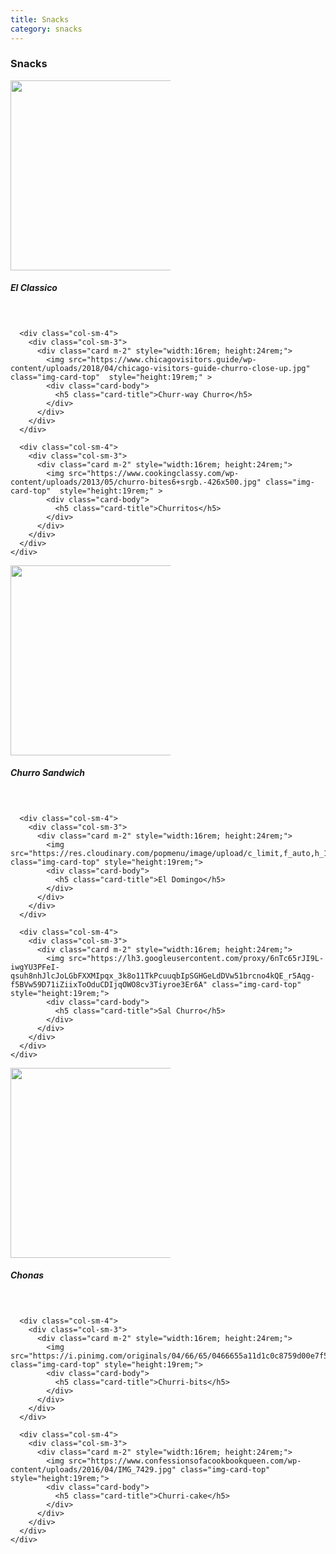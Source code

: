 ```yaml
---
title: Snacks
category: snacks
---
```

<h3 class="text-center">Snacks</h3><hl>
<div class="container-fluid content-row">
    <div class="row">
      <div class="col-sm-4">
        <div class="col-sm-3">
          <div class="card m-2" style="width:16rem; height:24rem;">
            <img src="https://roaminghunger.com/img/trucks/original/23659/5c8c0b71-1174-4361-92f8-5a1e46204482.jpg" class="img-card-top"  style="height:19rem;" >
            <div class="card-body">
              <h5 class="card-title">El Classico</h5>
            </div>
          </div>
        </div>
      </div>

      <div class="col-sm-4">
        <div class="col-sm-3">
          <div class="card m-2" style="width:16rem; height:24rem;">
            <img src="https://www.chicagovisitors.guide/wp-content/uploads/2018/04/chicago-visitors-guide-churro-close-up.jpg" class="img-card-top"  style="height:19rem;" >
            <div class="card-body">
              <h5 class="card-title">Churr-way Churro</h5>
            </div>
          </div>
        </div>
      </div>

      <div class="col-sm-4">
        <div class="col-sm-3">
          <div class="card m-2" style="width:16rem; height:24rem;">
            <img src="https://www.cookingclassy.com/wp-content/uploads/2013/05/churro-bites6+srgb.-426x500.jpg" class="img-card-top"  style="height:19rem;" >
            <div class="card-body">
              <h5 class="card-title">Churritos</h5>
            </div>
          </div>
        </div>
      </div>
    </div>
</div>


<div class="container-fluid content-row">
    <div class="row">
      <div class="col-sm-4">
        <div class="col-sm-3">
          <div class="card m-2" style="width:16rem; height:24rem;">
            <img src="https://www.planetajoy.com/upload/image/673x6731404243949_churroicecream.jpg" class="img-card-top" style="height:19rem;">
            <div class="card-body">
              <h5 class="card-title">Churro Sandwich</h5>
            </div>
          </div>
        </div>
      </div>

      <div class="col-sm-4">
        <div class="col-sm-3">
          <div class="card m-2" style="width:16rem; height:24rem;">
            <img src="https://res.cloudinary.com/popmenu/image/upload/c_limit,f_auto,h_1440,q_auto,w_1440/v5ui54daak4bnbfp4fob.jpg" class="img-card-top" style="height:19rem;">
            <div class="card-body">
              <h5 class="card-title">El Domingo</h5>
            </div>
          </div>
        </div>
      </div>

      <div class="col-sm-4">
        <div class="col-sm-3">
          <div class="card m-2" style="width:16rem; height:24rem;">
            <img src="https://lh3.googleusercontent.com/proxy/6nTc65rJI9L-iwgYU3PFeI-qsuh8nhJlcJoLGbFXXMIpqx_3k8o11TkPcuuqbIpSGHGeLdDVw51brcno4kQE_r5Aqg-f5BVw59D71iZiixToOduCDIjqOWO8cv3Tiyroe3Er6A" class="img-card-top" style="height:19rem;">
            <div class="card-body">
              <h5 class="card-title">Sal Churro</h5>
            </div>
          </div>
        </div>
      </div>
    </div>
</div>


<div class="container-fluid content-row">
    <div class="row">
      <div class="col-sm-4">
        <div class="col-sm-3">
          <div class="card m-2" style="width:16rem; height:24rem;">
            <img src="https://www.dessarts.com/wp-content/uploads/2019/04/Baked-Churros_600px-480x480.jpg" class="img-card-top" style="height:19rem;">
            <div class="card-body">
              <h5 class="card-title">Chonas</h5>
            </div>
          </div>
        </div>
      </div>

      <div class="col-sm-4">
        <div class="col-sm-3">
          <div class="card m-2" style="width:16rem; height:24rem;">
            <img src="https://i.pinimg.com/originals/04/66/65/0466655a11d1c0c8759d00e7f519aa40.jpg" class="img-card-top" style="height:19rem;">
            <div class="card-body">
              <h5 class="card-title">Churri-bits</h5>
            </div>
          </div>
        </div>
      </div>

      <div class="col-sm-4">
        <div class="col-sm-3">
          <div class="card m-2" style="width:16rem; height:24rem;">
            <img src="https://www.confessionsofacookbookqueen.com/wp-content/uploads/2016/04/IMG_7429.jpg" class="img-card-top" style="height:19rem;">
            <div class="card-body">
              <h5 class="card-title">Churri-cake</h5>
            </div>
          </div>
        </div>
      </div>
    </div>
</div>
